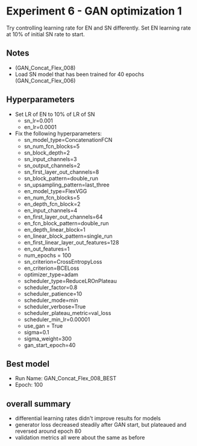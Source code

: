 # Experiment 6 - GAN optimization 1 
Try controlling learning rate for EN and SN differently. Set EN learning rate at 10% of initial SN rate to start. 

## Notes
- (GAN_Concat_Flex_008)
- Load SN model that has been trained for 40 epochs (GAN_Concat_Flex_006)

## Hyperparameters
- Set LR of EN to 10% of LR of SN
	- sn_lr=0.001
	- en_lr=0.0001
- Fix the following hyperparameters:
	- sn_model_type=ConcatenationFCN
	- sn_num_fcn_blocks=5
	- sn_block_depth=2
	- sn_input_channels=3
	- sn_output_channels=2
	- sn_first_layer_out_channels=8
	- sn_block_pattern=double_run
	- sn_upsampling_pattern=last_three
	- en_model_type=FlexVGG
	- en_num_fcn_blocks=5
	- en_depth_fcn_block=2
	- en_input_channels=4
	- en_first_layer_out_channels=64
	- en_fcn_block_pattern=double_run
	- en_depth_linear_block=1
	- en_linear_block_pattern=single_run
	- en_first_linear_layer_out_features=128
	- en_out_features=1
	- num_epochs = 100
	- sn_criterion=CrossEntropyLoss
	- en_criterion=BCELoss
	- optimizer_type=adam
	- scheduler_type=ReduceLROnPlateau
	- scheduler_factor=0.8
	- scheduler_patience=10
	- scheduler_mode=min
	- scheduler_verbose=True
	- scheduler_plateau_metric=val_loss
	- scheduler_min_lr=0.00001
	- use_gan = True
	- sigma=0.1
	- sigma_weight=300
	- gan_start_epoch=40

## Best model
- Run Name: GAN_Concat_Flex_008_BEST
- Epoch: 100


## overall summary
- differential learning rates didn't improve results for models
- generator loss decreased steadily after GAN start, but plateaued and reversed around epoch 80
- validation metrics all were about the same as before
